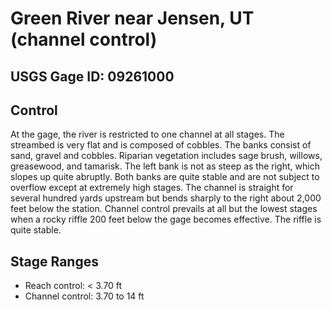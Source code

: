 # Green River near Jensen, UT (channel control)

## USGS Gage ID: 09261000

## Control
At the gage, the river is restricted to one channel at all stages.
The streambed is very flat and is composed of cobbles.
The banks consist of sand, gravel and cobbles.
Riparian vegetation includes sage brush, willows, greasewood, and tamarisk.
The left bank is not as steep as the right, which slopes up quite abruptly.
Both banks are quite stable and are not subject to overflow except at extremely high stages.
The channel is straight for several hundred yards upstream but bends sharply to the right about 2,000 feet below the station.
Channel control prevails at all but the lowest stages when a rocky riffle 200 feet below the gage becomes effective.
The riffle is quite stable. 

## Stage Ranges
- Reach control: < 3.70 ft
- Channel control: 3.70 to 14 ft